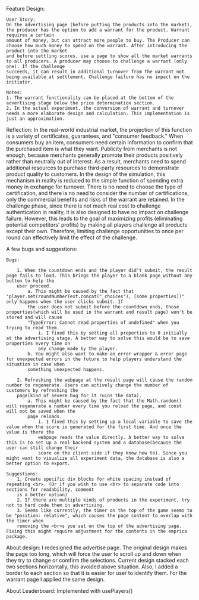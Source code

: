 Feature Design:

    User Story: 
    On the advertising page (before putting the products into the market), the producer has the option to add a warrant for the product. Warrant requires a certain 
    amount of money, but can attract more people to buy. The Producer can choose how much money to spend on the warrant. After introducing the product into the market 
    and before settling scores, use a page to show all the market warrants to all producers. A producer may choose to challenge a warrant (only one). If the challenge 
    succeeds, it can result in additional turnover from the warrant not being available at settlement. Challenge failure has no impact on the initiator.

    Notes:
    1. The warrant functionality can be placed at the bottom of the advertising stage below the price determination section.
    2. In the actual experiment, the conversion of warrant and turnover needs a more elaborate design and calculation. This implementation is just an approximation.


Reflection:
    In the real-world industrial market, the projection of this function is a variety of certificates, guarantees, and "consumer feedback." When consumers buy an item,
     consumers need certain information to confirm that the purchased item is what they want. Publicity from merchants is not enough, because merchants generally 
     promote their products positively rather than neutrally out of interest. As a result, merchants need to spend additional resources to purchase third-party 
     resources to demonstrate product quality to customers. In the design of the simulation, this mechanism in reality is reduced to the simple function of spending 
     extra money in exchange for turnover. There is no need to choose the type of certification, and there is no need to consider the number of certifications, only 
     the commercial benefits and risks of the warrant are retained. In the challenge phase, since there is not much real cost to challenge authentication in reality, 
     it is also designed to have no impact on challenge failure. However, this leads to the goal of maximizing profits (eliminating potential competitors' profits) by 
     making all players challenge all products except their own. Therefore, limiting challenge opportunities to once per round can effectively limit the effect of the 
     challenge.


A few bugs and suggestions:
    
    Bugs:

        1. When the countdown ends and the player did't submit, the result page fails to load. This brings the player to a blank page without any button to help the 
        user proceed.
            a. This might be caused by the fact that "player.set(roundNumberText.concat("_choices"), [some properties])" only happens when the user clicks submit. If 
            the user does not submit before the countdown ends, those properties(which will be used in the warrant and result page) won't be stored and will cause 
            "TypeError: Cannot read properties of undefined" when you trying to read them.
                i. I fixed this by setting all properties to 0 initially at the advertising stage. A better way to solve this would be to save properties every time on 
                any change made by the player.
            b. You might also want to make an error wrapper & error page for unexpected errors in the future to help players understand the situation in case when 
            something unexpected happens.

        2. Refreshing the webpage at the result page will cause the random number to regenerate. Users can actively change the number of customers by refreshing the 
        page(kind of severe bug for it ruins the data). 
            a. This might be caused by the fact that the Math.random() will regenerate a number every time you reload the page, and const will not be saved when the 
            page reloads.
                i. I fixed this by setting up a local variable to save the value when the score is generated for the first time. And once the value is there the 
                webpage reads the value directly. A better way to solve this is to set up a real backend system and a database(because the user can still change their 
                score on the client side if they know how to). Since you might want to visualize all experiment data, the database is also a better option to export.

    Suggestions:
        1. Create specific div blocks for white spacing instead of repeating <br>. (Or if you wish to use <br> to separate code into sections for readability, comment 
        is a better option)
        2. If there are multiple kinds of products in the experiment, try not to hard code them in advertising.
        3. Seems like currently, the timer on the top of the game seems to be "position: relative", which causes the page content to overlap with the timer when 
        removing the <br>s you set on the top of the advertising page. Fixing this might require adjustment for the contents in the emprica package. 

About design:
    I redesigned the advertise page. The original design makes the page too long, which will force the user to scroll up and down when they try to change or comfirm 
    the selections. Current design stacked each two sections horizontally, this avoided above situation. Also, I added a border to each section so that it is easier 
    for user to identify them.
    For the warrant page I applied the same design.

About Leaderboard:
    Implemented with usePlayers()